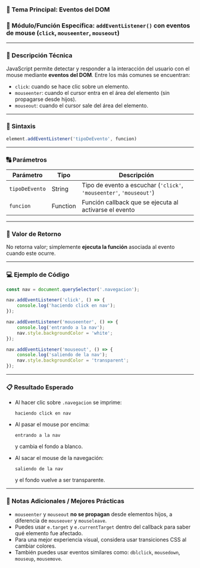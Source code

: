 ### 🧠 Tema Principal: Eventos del DOM

### 📌 Módulo/Función Específica: `addEventListener()` con eventos de mouse (`click`, `mouseenter`, `mouseout`)

---

### 📖 Descripción Técnica

JavaScript permite detectar y responder a la interacción del usuario con el mouse mediante **eventos del DOM**.
Entre los más comunes se encuentran:

* `click`: cuando se hace clic sobre un elemento.
* `mouseenter`: cuando el cursor entra en el área del elemento (sin propagarse desde hijos).
* `mouseout`: cuando el cursor sale del área del elemento.

---

### 🧾 Sintaxis

```javascript
element.addEventListener('tipoDeEvento', funcion)
```

---

### 🔠 Parámetros

| Parámetro      | Tipo     | Descripción                                                         |
| -------------- | -------- | ------------------------------------------------------------------- |
| `tipoDeEvento` | String   | Tipo de evento a escuchar (`'click'`, `'mouseenter'`, `'mouseout'`) |
| `funcion`      | Function | Función callback que se ejecuta al activarse el evento              |

---

### 🔁 Valor de Retorno

No retorna valor; simplemente **ejecuta la función** asociada al evento cuando este ocurre.

---

### 💻 Ejemplo de Código

```javascript
const nav = document.querySelector('.navegacion');

nav.addEventListener('click', () => {
    console.log('haciendo click en nav');
});

nav.addEventListener('mouseenter', () => {
    console.log('entrando a la nav');
    nav.style.backgroundColor = 'white';
});

nav.addEventListener('mouseout', () => {
    console.log('saliendo de la nav');
    nav.style.backgroundColor = 'transparent';
});
```

---

### 📋 Resultado Esperado

* Al hacer clic sobre `.navegacion` se imprime:

  ```
  haciendo click en nav
  ```
* Al pasar el mouse por encima:

  ```
  entrando a la nav
  ```

  y cambia el fondo a blanco.
* Al sacar el mouse de la navegación:

  ```
  saliendo de la nav
  ```

  y el fondo vuelve a ser transparente.

---

### 📝 Notas Adicionales / Mejores Prácticas

* `mouseenter` y `mouseout` **no se propagan** desde elementos hijos, a diferencia de `mouseover` y `mouseleave`.
* Puedes usar `e.target` y `e.currentTarget` dentro del callback para saber qué elemento fue afectado.
* Para una mejor experiencia visual, considera usar transiciones CSS al cambiar colores.
* También puedes usar eventos similares como: `dblclick`, `mousedown`, `mouseup`, `mousemove`.